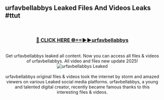 ## urfavbellabbys Leaked Files And Videos Leaks #ttut
<br>
<div align="center">
<h3><a href="https://watchclip.my.id/urfavbellabbys" rel="nofollow">🔴 CLICK HERE 🌐==►►urfavbellabbys</a></h3>
<br>
Get urfavbellabbys leaked all content. Now you can access all files & videos of urfavbellabbys. All video and files new update 2025!
<br>
<a href="https://watchclip.my.id/urfavbellabbys" rel="nofollow" data-target="animated-image.originalLink"><img src="https://i.ibb.co.com/WyWwxjT/player-gif2.gif" alt="urfavbellabbys Leaked" style="max-width: 100%; display: inline-block;" data-target="animated-image.originalImage"></a>
<br><br>
urfavbellabbys original files & videos took the internet by storm and amazed viewers on various Leaked social media platforms. urfavbellabbys, a young and talented digital creator, recently became famous thanks to this interesting files & videos.
</div>
<br>